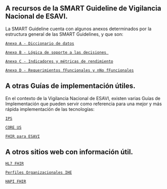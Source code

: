 
## A recursos de la SMART Guideline de Vigilancia Nacional de ESAVI.

La SMART Guideline cuenta con algunos anexos determinados por la estructura general de las SMART Guidelines, y que son:


[`Anexo A - Diccionario de datos`](https://docs.google.com/spreadsheets/d/1sIMXUvJcjPvrc0MxAv2ouRgPcW6pAKU3/edit?usp=drive_link&ouid=106528629856393028967&rtpof=true&sd=true)

[`Anexo B - Lógica de soporte a las decisiones `](https://docs.google.com/spreadsheets/d/16c3Qadzv7W07uViynWc30IEr0F3coG4Y/edit?usp=drive_link&ouid=106528629856393028967&rtpof=true&sd=true)

[`Anexo C - Indicadores y métricas de rendimiento`](https://docs.google.com/spreadsheets/d/1NR4jAwQLpHQOyGLIvaRK-sYIuqB8rWkv/edit?usp=drive_link&ouid=106528629856393028967&rtpof=true&sd=true)

[`Anexo D - Requerimientos fFuncionales y nNo fFuncionales`](https://docs.google.com/spreadsheets/d/1-jjgkr9obdfRXXj8dtNdi0pNDU5osA9Q/edit?usp=drive_link&ouid=106528629856393028967&rtpof=true&sd=true)



## A otras Guías de implementación útiles.

En el contexto de la Vigilancia Nacional de ESAVI, existen varias Guías de Implementación que pueden servir como referencia para una mejor y más rápida implementación de las tecnologías:

[`IPS`](https://build.fhir.org/ig/HL7/fhir-ips/profiles.html)

[`CORE US`](https://build.fhir.org/ig/HL7/US-Core/)

[`FHIR para ESAVI`](https://panamericanhealthorganization.github.io/ESAVI-IG-FHIR/)


## A otros sitios web con información útil.

[`HL7 FHIR`](https://hl7.org/fhir/R4/index.html)

[`Perfiles Organizacionales IHE`](https://www.ihe.net/)

[`HAPI FHIR`](https://hapifhir.io/)